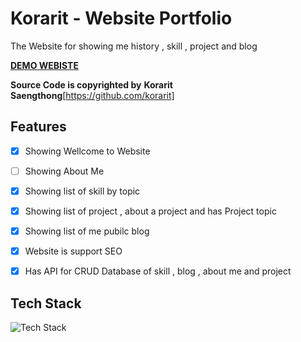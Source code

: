 
# Korarit - Website Portfolio

The Website for showing me history , skill , project and blog

[**DEMO WEBISTE**](https://cv.korarit.website/)

**Source Code is copyrighted by** **Korarit Saengthong**[https://github.com/korarit]
## Features

- [x] Showing Wellcome to Website

- [ ] Showing About Me

- [x] Showing list of skill by topic

- [x] Showing list of project , about a project and has Project topic

- [x] Showing list of me pubilc blog

- [x] Website is support SEO

- [x] Has API for CRUD Database of skill , blog , about me and project


## Tech Stack

![Tech Stack](https://go-skill-icons.vercel.app/api/icons?i=typescript,nextjs,prisma,mariadb,tailwindcss,css,figma,discord,github,cloudflare,vercel&theme=dark&perline=11)